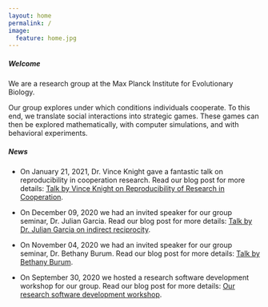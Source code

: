 ```yaml
---
layout: home
permalink: /
image:
  feature: home.jpg
---
```


<h5>Welcome</h5>

We are a research group at the Max Planck Institute for Evolutionary Biology.

Our group explores under which conditions individuals cooperate. To this end, we
translate social interactions into strategic games. These games can then be
explored mathematically, with computer simulations, and with behavioral
experiments.


<h5>News</h5>

- On January 21, 2021, Dr. Vince Knight gave a fantastic talk on reproducibility in cooperation research. Read our blog post for more details: <a href="articles/vincestalk/">Talk by Vince Knight on Reproducibility of Research in Cooperation</a>.

- On December 09, 2020 we had an invited speaker for our group seminar, Dr.
Julian Garcia. Read our blog post for more details: <a href="articles/julianstalk/">Talk by Dr. Julian Garcia on indirect reciprocity</a>.

- On November 04, 2020 we had an invited speaker for our group seminar, Dr.
Bethany Burum. Read our blog post for more details: <a href="articles/bethanystalk/">Talk by Bethany Burum</a>.

- On September 30, 2020 we hosted a research software development workshop for our
group. Read our blog post for more details: <a href="articles/rsd-workshop/">Our research software development workshop</a>.

